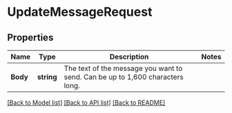 # UpdateMessageRequest

## Properties

Name | Type | Description | Notes
------------ | ------------- | ------------- | -------------
**Body** | **string** | The text of the message you want to send. Can be up to 1,600 characters long. | 

[[Back to Model list]](../README.md#documentation-for-models) [[Back to API list]](../README.md#documentation-for-api-endpoints) [[Back to README]](../README.md)


